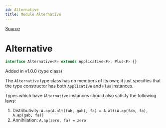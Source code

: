 ```yaml
---
id: Alternative
title: Module Alternative
---
```


[Source](https://github.com/gcanti/fp-ts/blob/master/src/Alternative.ts)

# Alternative

```ts
interface Alternative<F> extends Applicative<F>, Plus<F> {}
```

Added in v1.0.0 (type class)

The `Alternative` type class has no members of its own; it just specifies that the type constructor has both
`Applicative` and `Plus` instances.

Types which have `Alternative` instances should also satisfy the following laws:

1. Distributivity: `A.ap(A.alt(fab, gab), fa) = A.alt(A.ap(fab, fa), A.ap(gab, fa))`
2. Annihilation: `A.ap(zero, fa) = zero`

